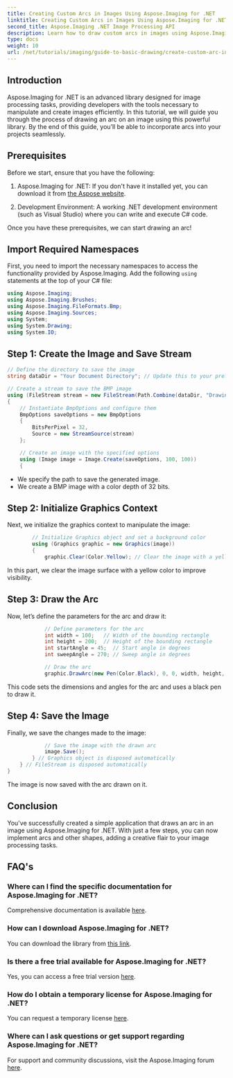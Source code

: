 ```yaml
---
title: Creating Custom Arcs in Images Using Aspose.Imaging for .NET
linktitle: Creating Custom Arcs in Images Using Aspose.Imaging for .NET
second_title: Aspose.Imaging .NET Image Processing API
description: Learn how to draw custom arcs in images using Aspose.Imaging for .NET. Follow step-by-step instructions to set up your image, initialize the graphics context, define arc parameters, and save the final output.
type: docs
weight: 10
url: /net/tutorials/imaging/guide-to-basic-drawing/create-custom-arc-in-images/
---
```

## Introduction

Aspose.Imaging for .NET is an advanced library designed for image processing tasks, providing developers with the tools necessary to manipulate and create images efficiently. In this tutorial, we will guide you through the process of drawing an arc on an image using this powerful library. By the end of this guide, you’ll be able to incorporate arcs into your projects seamlessly.

## Prerequisites

Before we start, ensure that you have the following:

1. Aspose.Imaging for .NET: If you don't have it installed yet, you can download it from [the Aspose website](https://releases.aspose.com/imaging/net/).

2. Development Environment: A working .NET development environment (such as Visual Studio) where you can write and execute C# code.

Once you have these prerequisites, we can start drawing an arc!

## Import Required Namespaces

First, you need to import the necessary namespaces to access the functionality provided by Aspose.Imaging. Add the following `using` statements at the top of your C# file:

```csharp
using Aspose.Imaging;
using Aspose.Imaging.Brushes;
using Aspose.Imaging.FileFormats.Bmp;
using Aspose.Imaging.Sources;
using System;
using System.Drawing;
using System.IO;
```

## Step 1: Create the Image and Save Stream

```csharp
// Define the directory to save the image
string dataDir = "Your Document Directory"; // Update this to your preferred path

// Create a stream to save the BMP image
using (FileStream stream = new FileStream(Path.Combine(dataDir, "DrawingArc_out.bmp"), FileMode.Create))
{
    // Instantiate BmpOptions and configure them
    BmpOptions saveOptions = new BmpOptions
    {
        BitsPerPixel = 32,
        Source = new StreamSource(stream)
    };

    // Create an image with the specified options
    using (Image image = Image.Create(saveOptions, 100, 100))
    {
```

- We specify the path to save the generated image.
- We create a BMP image with a color depth of 32 bits.

## Step 2: Initialize Graphics Context

Next, we initialize the graphics context to manipulate the image:

```csharp
        // Initialize Graphics object and set a background color
        using (Graphics graphic = new Graphics(image))
        {
            graphic.Clear(Color.Yellow); // Clear the image with a yellow background
```

In this part, we clear the image surface with a yellow color to improve visibility.

## Step 3: Draw the Arc

Now, let’s define the parameters for the arc and draw it:

```csharp
            // Define parameters for the arc
            int width = 100;   // Width of the bounding rectangle
            int height = 200;  // Height of the bounding rectangle
            int startAngle = 45;  // Start angle in degrees
            int sweepAngle = 270; // Sweep angle in degrees

            // Draw the arc
            graphic.DrawArc(new Pen(Color.Black), 0, 0, width, height, startAngle, sweepAngle);
```

This code sets the dimensions and angles for the arc and uses a black pen to draw it.

## Step 4: Save the Image

Finally, we save the changes made to the image:

```csharp
            // Save the image with the drawn arc
            image.Save();
        } // Graphics object is disposed automatically
    } // FileStream is disposed automatically
}
```

The image is now saved with the arc drawn on it.

## Conclusion

You've successfully created a simple application that draws an arc in an image using Aspose.Imaging for .NET. With just a few steps, you can now implement arcs and other shapes, adding a creative flair to your image processing tasks.

## FAQ's

### Where can I find the specific documentation for Aspose.Imaging for .NET?

Comprehensive documentation is available [here](https://reference.aspose.com/imaging/net/).

### How can I download Aspose.Imaging for .NET?

You can download the library from [this link](https://releases.aspose.com/imaging/net/).

### Is there a free trial available for Aspose.Imaging for .NET?

Yes, you can access a free trial version [here](https://releases.aspose.com/).

### How do I obtain a temporary license for Aspose.Imaging for .NET?

You can request a temporary license [here](https://purchase.conholdate.com/temporary-license/).

### Where can I ask questions or get support regarding Aspose.Imaging for .NET?

For support and community discussions, visit the Aspose.Imaging forum [here](https://forum.aspose.com/).


